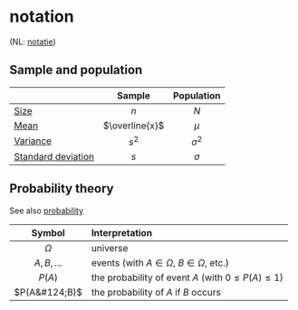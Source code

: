 # notation

(NL: [notatie](../nl/notatie.md))

## Sample and population

|                                   |     Sample     | Population |
| :-------------------------------- | :------------: | :--------: |
| [Size](sample.md)                 |      $n$       |    $N$     |
| [Mean](mean.md)                   | $\overline{x}$ |   $\mu$    |
| [Variance](variance.md)           |     $s^2$      | $\sigma^2$ |
| [Standard deviation](variance.md) |      $s$       |  $\sigma$  |

## Probability theory

See also [probability](probability.md)

|     Symbol     | Interpretation                                           |
| :------------: | :------------------------------------------------------- |
|    $\Omega$    | universe                                                 |
| $A, B, \ldots$ | events (with $A \in \Omega$, $B \in \Omega$, etc.)       |
|     $P(A)$     | the probability of event $A$ (with $0 \leq P(A) \leq 1$) |
| $P(A&#124;B)$  | the probability of $A$ if $B$ occurs                     |
